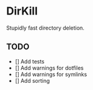 # DirKill

Stupidly fast directory deletion.

## TODO

- [] Add tests
- [] Add warnings for dotfiles
- [] Add warnings for symlinks
- [] Add sorting
